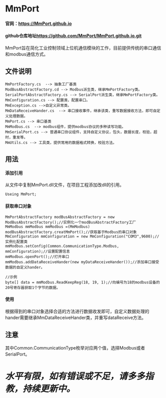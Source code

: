 # MmPort  
#### 官网：<https://MmPort.github.io>
#### github仓库地址<https://github.com/MmPort/MmPort.github.io.git>
MmPort旨在简化工业控制领域上位机通信模块的工作，目前提供传统的串口通信和modbus通信方式。

## 文件说明
```
MmPortFactory.cs  --> 抽象工厂基类
ModBusAbstractFactory.cd --> Modbus派生类，继承MmPortFactory类。
SerialPortAbstractFactory.cs --> SerialPort派生类，继承MmPortFactory类。
MmConfiguration.cs --> 配置类，配置串口。
MmException.cs -->自定义异常类。
MmDataReceiveHander.cs  --> 串口接收事件，继承该类，重写数据接收方法，即可自定义处理数据。
MmPort.cs --> 串口基类
MmModbus.cs  --> modbus组件，提供modbus协议的多种读写功能。
MmSerialPort.cs --> 普通串口协议组件，支持自定义协议，包头，数据长度，校验，超时，重发等。
MmUtils.cs --> 工具类，提供常用的数据格式转换，校验方法。
```
## 用法

#### 添加引用
从文件中复制MmPort.dll文件，在项目工程添加改dll的引用。
```
Useing MmPort;

```
#### 获取串口对象

```
MmPortAbstractFactory modBusAbstractFactory = new ModBusAbstractFactory();//实例化一个modBusAbstractFactory工厂
MmModbus mmModbus mmModbus =(MmModbus) modBusAbstractFactory.creatMmPort();//获取基于Modbus的串口对象
MmConfiguration mmConfiguration = new MmConfiguration("COM3",9600);//实例化配置类
mmModbus.setConfig(Common.CommunicationType.Modbus, mmConfiguration);//设置配置信息
mmModbus.openPort();//打开串口
mmModbus.addDataReceiveHander(new myDataReceiveHander());//添加串口接受数据的自定义hander。

//示例
byte[] data = mmModbus.ReadKeepReg(18, 19, 1);//向编号为18的modbus设备的20号寄存器获取1个字节的数据。
```


#### 使用
根据得到的串口对象选择合适的方法进行数据收发即可，自定义数据处理的hander需要继承MmDataReceiveHander类，并重写dataReceive方法。


## 注意
其中Common.CommunicationType枚举对应两个值，选择Modbus或者SerialPort。



# ***水平有限，如有错误或不足，请多多指教，持续更新中。***